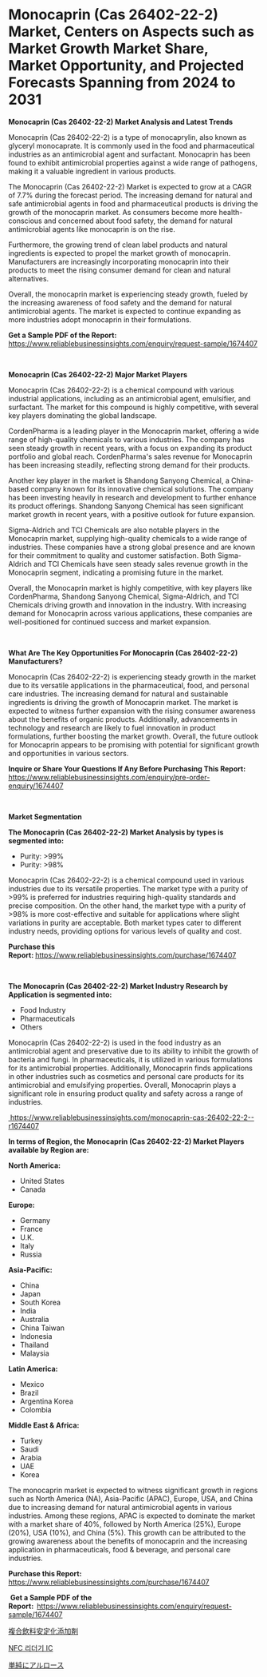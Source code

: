 <p><h1>Monocaprin (Cas 26402-22-2) Market, Centers on Aspects such as Market Growth Market Share, Market Opportunity, and Projected Forecasts Spanning from 2024 to 2031</h1></p><p><strong>Monocaprin (Cas 26402-22-2) Market Analysis and Latest Trends</strong></p>
<p><p>Monocaprin (Cas 26402-22-2) is a type of monocaprylin, also known as glyceryl monocaprate. It is commonly used in the food and pharmaceutical industries as an antimicrobial agent and surfactant. Monocaprin has been found to exhibit antimicrobial properties against a wide range of pathogens, making it a valuable ingredient in various products.</p><p>The Monocaprin (Cas 26402-22-2) Market is expected to grow at a CAGR of 7.7% during the forecast period. The increasing demand for natural and safe antimicrobial agents in food and pharmaceutical products is driving the growth of the monocaprin market. As consumers become more health-conscious and concerned about food safety, the demand for natural antimicrobial agents like monocaprin is on the rise.</p><p>Furthermore, the growing trend of clean label products and natural ingredients is expected to propel the market growth of monocaprin. Manufacturers are increasingly incorporating monocaprin into their products to meet the rising consumer demand for clean and natural alternatives.</p><p>Overall, the monocaprin market is experiencing steady growth, fueled by the increasing awareness of food safety and the demand for natural antimicrobial agents. The market is expected to continue expanding as more industries adopt monocaprin in their formulations.</p></p>
<p><strong>Get a Sample PDF of the Report:&nbsp;</strong> <a href="https://www.reliablebusinessinsights.com/enquiry/request-sample/1674407">https://www.reliablebusinessinsights.com/enquiry/request-sample/1674407</a></p>
<p>&nbsp;</p>
<p><strong>Monocaprin (Cas 26402-22-2) Major Market Players</strong></p>
<p><p>Monocaprin (Cas 26402-22-2) is a chemical compound with various industrial applications, including as an antimicrobial agent, emulsifier, and surfactant. The market for this compound is highly competitive, with several key players dominating the global landscape.</p><p>CordenPharma is a leading player in the Monocaprin market, offering a wide range of high-quality chemicals to various industries. The company has seen steady growth in recent years, with a focus on expanding its product portfolio and global reach. CordenPharma's sales revenue for Monocaprin has been increasing steadily, reflecting strong demand for their products.</p><p>Another key player in the market is Shandong Sanyong Chemical, a China-based company known for its innovative chemical solutions. The company has been investing heavily in research and development to further enhance its product offerings. Shandong Sanyong Chemical has seen significant market growth in recent years, with a positive outlook for future expansion.</p><p>Sigma-Aldrich and TCI Chemicals are also notable players in the Monocaprin market, supplying high-quality chemicals to a wide range of industries. These companies have a strong global presence and are known for their commitment to quality and customer satisfaction. Both Sigma-Aldrich and TCI Chemicals have seen steady sales revenue growth in the Monocaprin segment, indicating a promising future in the market.</p><p>Overall, the Monocaprin market is highly competitive, with key players like CordenPharma, Shandong Sanyong Chemical, Sigma-Aldrich, and TCI Chemicals driving growth and innovation in the industry. With increasing demand for Monocaprin across various applications, these companies are well-positioned for continued success and market expansion.</p></p>
<p>&nbsp;</p>
<p><strong>What Are The Key Opportunities For Monocaprin (Cas 26402-22-2) Manufacturers?</strong></p>
<p><p>Monocaprin (Cas 26402-22-2) is experiencing steady growth in the market due to its versatile applications in the pharmaceutical, food, and personal care industries. The increasing demand for natural and sustainable ingredients is driving the growth of Monocaprin market. The market is expected to witness further expansion with the rising consumer awareness about the benefits of organic products. Additionally, advancements in technology and research are likely to fuel innovation in product formulations, further boosting the market growth. Overall, the future outlook for Monocaprin appears to be promising with potential for significant growth and opportunities in various sectors.</p></p>
<p><strong>Inquire or Share Your Questions If Any Before Purchasing This Report:</strong> <a href="https://www.reliablebusinessinsights.com/enquiry/pre-order-enquiry/1674407">https://www.reliablebusinessinsights.com/enquiry/pre-order-enquiry/1674407</a></p>
<p>&nbsp;</p>
<p><strong>Market Segmentation</strong></p>
<p><strong>The Monocaprin (Cas 26402-22-2) Market Analysis by types is segmented into:</strong></p>
<p><ul><li>Purity: >99%</li><li>Purity: >98%</li></ul></p>
<p><p>Monocaprin (Cas 26402-22-2) is a chemical compound used in various industries due to its versatile properties. The market type with a purity of >99% is preferred for industries requiring high-quality standards and precise composition. On the other hand, the market type with a purity of >98% is more cost-effective and suitable for applications where slight variations in purity are acceptable. Both market types cater to different industry needs, providing options for various levels of quality and cost.</p></p>
<p><strong>Purchase this Report:&nbsp;</strong><a href="https://www.reliablebusinessinsights.com/purchase/1674407">https://www.reliablebusinessinsights.com/purchase/1674407</a></p>
<p>&nbsp;</p>
<p><strong>The Monocaprin (Cas 26402-22-2) Market Industry Research by Application is segmented into:</strong></p>
<p><ul><li>Food Industry</li><li>Pharmaceuticals</li><li>Others</li></ul></p>
<p><p>Monocaprin (Cas 26402-22-2) is used in the food industry as an antimicrobial agent and preservative due to its ability to inhibit the growth of bacteria and fungi. In pharmaceuticals, it is utilized in various formulations for its antimicrobial properties. Additionally, Monocaprin finds applications in other industries such as cosmetics and personal care products for its antimicrobial and emulsifying properties. Overall, Monocaprin plays a significant role in ensuring product quality and safety across a range of industries.</p></p>
<p><a href="https://www.reliablebusinessinsights.com/monocaprin-cas-26402-22-2--r1674407">&nbsp;https://www.reliablebusinessinsights.com/monocaprin-cas-26402-22-2--r1674407</a></p>
<p><strong>In terms of Region, the Monocaprin (Cas 26402-22-2) Market Players available by Region are:</strong></p>
<p>
    <p> <strong> North America: </strong>
        <ul>
            <li>United States</li>
            <li>Canada</li>
        </ul>
        </p> 
    <p> <strong> Europe: </strong>
        <ul>
            <li>Germany</li>
            <li>France</li>
            <li>U.K.</li>
            <li>Italy</li>
            <li>Russia</li>
        </ul>
        </p> 
    <p> <strong> Asia-Pacific: </strong>
        <ul>
            <li>China</li>
            <li>Japan</li>
            <li>South Korea</li>
            <li>India</li>
            <li>Australia</li>
            <li>China Taiwan</li>
            <li>Indonesia</li>
            <li>Thailand</li>
            <li>Malaysia</li>
        </ul>
        </p> 
    <p> <strong> Latin America: </strong>
        <ul>
            <li>Mexico</li>
            <li>Brazil</li>
            <li>Argentina Korea</li>
            <li>Colombia</li>
        </ul>
        </p> 
    <p> <strong> Middle East & Africa: </strong>
        <ul>
            <li>Turkey</li>
            <li>Saudi</li>
            <li>Arabia</li>
            <li>UAE</li>
            <li>Korea</li>
        </ul>
    </p>
    </p>
<p><p>The monocaprin market is expected to witness significant growth in regions such as North America (NA), Asia-Pacific (APAC), Europe, USA, and China due to increasing demand for natural antimicrobial agents in various industries. Among these regions, APAC is expected to dominate the market with a market share of 40%, followed by North America (25%), Europe (20%), USA (10%), and China (5%). This growth can be attributed to the growing awareness about the benefits of monocaprin and the increasing application in pharmaceuticals, food & beverage, and personal care industries.</p></p>
<p><strong>Purchase this Report: </strong><a href="https://www.reliablebusinessinsights.com/purchase/1674407">https://www.reliablebusinessinsights.com/purchase/1674407</a></p>
<p>&nbsp;<strong>Get a Sample PDF of the Report:&nbsp;&nbsp;</strong><a href="https://www.reliablebusinessinsights.com/enquiry/request-sample/1674407">https://www.reliablebusinessinsights.com/enquiry/request-sample/1674407</a></p>
<p><strong></strong></p>
<p><p><a href="https://github.com/SimeonBode1/Market-Research-Report-List-1/blob/main/7365803106992.md">複合飲料安定化添加剤</a></p><p><a href="https://github.com/laholand/Market-Research-Report-List-4/blob/main/3285305112518.md">NFC 리더기 IC</a></p><p><a href="https://github.com/nxboeu02965442/Market-Research-Report-List-2/blob/main/1983696106993.md">単純にアルロース</a></p></p>